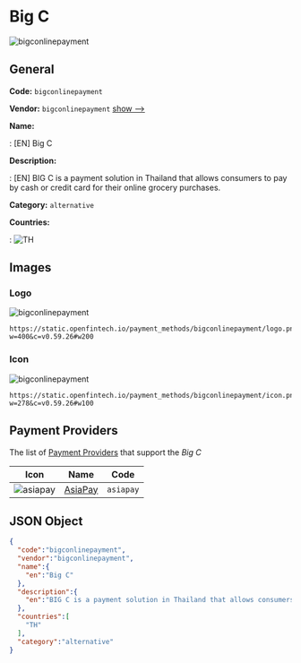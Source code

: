 
# Big C 
![bigconlinepayment](https://static.openfintech.io/payment_methods/bigconlinepayment/logo.png?w=400&c=v0.59.26#w200)  

## General 
**Code:** `bigconlinepayment` 
 
**Vendor:** `bigconlinepayment` [show -->](/vendors/bigconlinepayment/) 
 
**Name:** 
 
:	[EN] Big C 
 
**Description:** 
 
: [EN] BIG C is a payment solution in Thailand that allows consumers to pay by cash or credit card for their online grocery purchases. 
 
**Category:** `alternative` 
 
**Countries:** 
 
:	![TH](https://cdnjs.cloudflare.com/ajax/libs/flag-icon-css/3.3.0/flags/4x3/th.svg#w24)  

## Images 

### Logo 
![bigconlinepayment](https://static.openfintech.io/payment_methods/bigconlinepayment/logo.png?w=400&c=v0.59.26#w200)  

```
https://static.openfintech.io/payment_methods/bigconlinepayment/logo.png?w=400&c=v0.59.26#w200
```  

### Icon 
![bigconlinepayment](https://static.openfintech.io/payment_methods/bigconlinepayment/icon.png?w=278&c=v0.59.26#w100)  

```
https://static.openfintech.io/payment_methods/bigconlinepayment/icon.png?w=278&c=v0.59.26#w100
```  

## Payment Providers 
 
The list of [Payment Providers](/payment-providers/) that support the _Big C_ 

|Icon|Name|Code| 
|:---:|:---:|:---:| 
|![asiapay](https://static.openfintech.io/payment_providers/asiapay/icon.png?w=278&c=v0.59.26#w100) |[AsiaPay](/payment-providers/asiapay/)|`asiapay`| 
 

## JSON Object 

```json
{
  "code":"bigconlinepayment",
  "vendor":"bigconlinepayment",
  "name":{
    "en":"Big C"
  },
  "description":{
    "en":"BIG C is a payment solution in Thailand that allows consumers to pay by cash or credit card for their online grocery purchases."
  },
  "countries":[
    "TH"
  ],
  "category":"alternative"
}
```  
